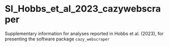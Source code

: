 # SI_Hobbs_et_al_2023_cazywebscraper
Supplementary information for analyses reported in Hobbs et al. (2023), for presenting the software package `cazy_webscraper`
